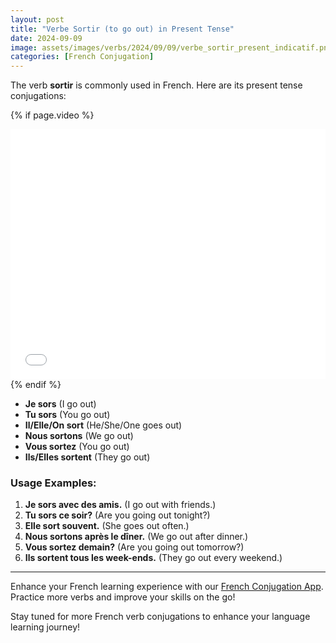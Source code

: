 ```yaml
---
layout: post
title: "Verbe Sortir (to go out) in Present Tense"
date: 2024-09-09
image: assets/images/verbs/2024/09/09/verbe_sortir_present_indicatif.png
categories: [French Conjugation]
---
```


The verb **sortir** is commonly used in French. Here are its present tense conjugations:

<!-- Video Embed Section -->
{% if page.video %}
<div class="video-embed">
  <iframe width="100%" height="400" src="{{ page.video | escape }}" frameborder="0" allowfullscreen></iframe>
</div>
{% endif %}

- **Je sors** (I go out)
- **Tu sors** (You go out)
- **Il/Elle/On sort** (He/She/One goes out)
- **Nous sortons** (We go out)
- **Vous sortez** (You go out)
- **Ils/Elles sortent** (They go out)

### Usage Examples:

1. **Je sors avec des amis.** (I go out with friends.)
2. **Tu sors ce soir?** (Are you going out tonight?)
3. **Elle sort souvent.** (She goes out often.)
4. **Nous sortons après le dîner.** (We go out after dinner.)
5. **Vous sortez demain?** (Are you going out tomorrow?)
6. **Ils sortent tous les week-ends.** (They go out every weekend.)

---

Enhance your French learning experience with our [French Conjugation App]({{site.appStore.url}}). Practice more verbs and improve your skills on the go!

Stay tuned for more French verb conjugations to enhance your language learning journey!